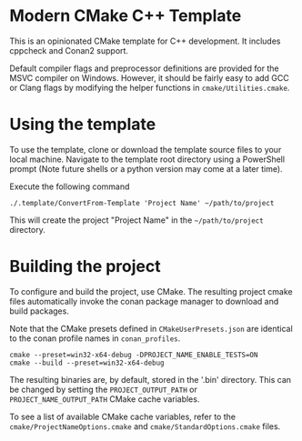 # Modern CMake C++ Template

This is an opinionated CMake template for C++ development. It includes cppcheck and 
Conan2 support.

Default compiler flags and preprocessor definitions are provided for the MSVC compiler
on Windows. However, it should be fairly easy to add GCC or Clang flags by modifying
the helper functions in `cmake/Utilities.cmake`.


# Using the template

To use the template, clone or download the template source files to your local machine.
Navigate to the template root directory using a PowerShell prompt (Note future shells or
a python version may come at a later time).

Execute the following command

```
./.template/ConvertFrom-Template 'Project Name' ~/path/to/project
```

This will create the project "Project Name" in the `~/path/to/project` directory.


# Building the project

To configure and build the project, use CMake. The resulting project cmake files 
automatically invoke the conan package manager to download and build packages.

Note that the CMake presets defined in `CMakeUserPresets.json` are identical to the conan
profile names in `conan_profiles`.

```
cmake --preset=win32-x64-debug -DPROJECT_NAME_ENABLE_TESTS=ON
cmake --build --preset=win32-x64-debug
```

The resulting binaries are, by default, stored in the '.bin' directory. This can be
changed by setting the `PROJECT_OUTPUT_PATH` or `PROJECT_NAME_OUTPUT_PATH` CMake cache
variables.

To see a list of available CMake cache variables, refer to the 
`cmake/ProjectNameOptions.cmake` and `cmake/StandardOptions.cmake` files.
